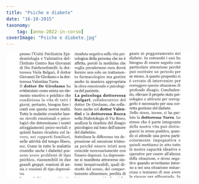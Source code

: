 ```yaml
---
title: "Psiche e diabete"
date: "16-10-2015"
taxonomy: 
    tag: [anno-2022-in-corso]
coverImage: "Psiche e diabete.jpg"
---
```


![Psiche e diabete](images/Psiche%20e%20diabete.jpg)
